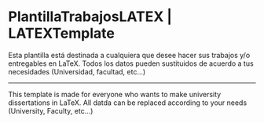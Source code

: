 # PlantillaTrabajosLATEX | LATEXTemplate
Esta plantilla está destinada a cualquiera que desee hacer sus trabajos y/o entregables en LaTeX.
Todos los datos pueden sustituidos de acuerdo a tus necesidades (Universidad, facultad, etc...)

------

This template is made for everyone who wants to make university dissertations in LaTeX.
All datda can be replaced according to your needs (University, Faculty, etc...)
